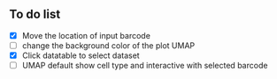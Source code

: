 ## To do list
- [x] Move the location of input barcode
- [ ] change the background color of the plot UMAP 
- [x] Click datatable to select dataset
- [ ] UMAP default show cell type and interactive with selected barcode